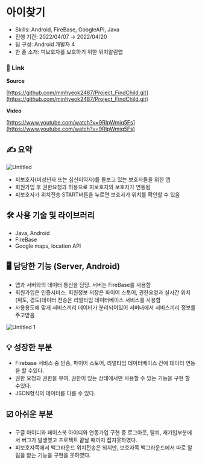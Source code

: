# 아이찾기

* Skills: Android, FireBase, GoogleAPI, Java
* 진행 기간: 2022/04/07 → 2022/04/20
* 팀 구성: Android 개발자 4
* 한 줄 소개: 피보호자를 보호하기 위한 위치알림앱

### 🔗 Link

**Source**

[https://github.com/minhyeok2487/Project_FindChild.git](https://github.com/minhyeok2487/Project_FindChild.git)

**Video**

[https://www.youtube.com/watch?v=9RIpWmiq5Fs](https://www.youtube.com/watch?v=9RIpWmiq5Fs)

## ✍️ 요약
![Untitled](https://user-images.githubusercontent.com/76654360/170811115-dfe3262b-c7ed-4ac5-9953-1e0c859857a1.png)


- 피보호자(미성년자 또는 심신미약자)를 돌보고 있는 보호자들을 위한 앱
- 회원가입 후 권한요청과 허용으로 피보호자와 보호자가 연동됨
- 피보호자가 위치전송 START버튼을 누르면 보호자가 위치를 확인할 수 있음

## 🛠 사용 기술 및 라이브러리

- Java, Android
- FireBase
- Google maps, location API

## 🖥 담당한 기능 (Server, Android)

- 앱과 서버와의 데이터 통신을 담당. 서버는 FireBase를 사용함
- 회원가입은 인증서비스, 회원정보 저장은 파이어 스토어, 권한요청과 실시간 위치(위도, 경도)데이터 전송은 리얼타임 데이터베이스 서비스를 사용함
- 사용용도에 맞게 서비스끼리 데이터가 분리되어있어 서버내에서 서비스끼리 정보를 주고받음

![Untitled 1](https://user-images.githubusercontent.com/76654360/170811144-a46bd7bb-5fd2-4100-9b83-4d293fc5fe64.png)

## 💡 성장한 부분

- Firebase 서비스 중 인증, 파이어 스토어, 리얼타임 데이터베이스 간에 데이터 연동을 할 수있다.
- 권한 요청과 권한을 부여, 권한이 있는 상태에서만 사용할 수 있는 기능을 구현 할 수있다.
- JSON형식의 데이터를 다룰 수 있다.

## ☑️ 아쉬운 부분

- 구글 아이디와 페이스북 아이디와 연동가입 구현 중 로그아웃, 탈퇴, 재가입부분에서 버그가 발생했고 프로젝트 끝날 때까지 잡지못하였다.
- 피보호자쪽에서 백그라운드 위치전송은 되지만, 보호자쪽 백그라운드에서 따로 알림을 받는 기능을 구현을 못하였다.
